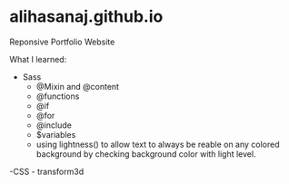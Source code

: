 # alihasanaj.github.io
Reponsive Portfolio Website

What I learned: 
  - Sass
    - @Mixin and @content
    - @functions 
    - @if
    - @for
    - @include
    - $variables
    - using lightness() to allow text to always be reable on any colored background by checking background color with light level.
    
    
  -CSS 
    - transform3d
    
